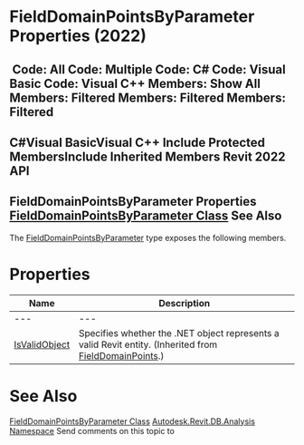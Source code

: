 # FieldDomainPointsByParameter Properties (2022)

﻿
 Code: All Code: Multiple Code: C# Code: Visual Basic Code: Visual C++  Members: Show All Members: Filtered Members: Filtered Members: Filtered   
---  
C#Visual BasicVisual C++
Include Protected MembersInclude Inherited Members
Revit 2022 API  
---  
FieldDomainPointsByParameter Properties  
[FieldDomainPointsByParameter Class](6fbc455e-bb1d-b812-ccb1-c49dbcb15d74.md "FieldDomainPointsByParameter Class") See Also  
---  
The [FieldDomainPointsByParameter](6fbc455e-bb1d-b812-ccb1-c49dbcb15d74.md "FieldDomainPointsByParameter Class") type exposes the following members.
# Properties
| Name | Description |
| --- | --- |
| --- | --- | --- |
| [IsValidObject](dbf01271-23b4-f86b-9054-298c579e08e0.md "IsValidObject Property") | Specifies whether the .NET object represents a valid Revit entity.  (Inherited from [FieldDomainPoints](5b145517-1904-4b5f-2f66-0d84b259335b.md "FieldDomainPoints Class").) |

# See Also
[FieldDomainPointsByParameter Class](6fbc455e-bb1d-b812-ccb1-c49dbcb15d74.md "FieldDomainPointsByParameter Class")
[Autodesk.Revit.DB.Analysis Namespace](958e2e12-587d-f188-5d7b-f13d7dbfdf48.md "Autodesk.Revit.DB.Analysis Namespace")
Send comments on this topic to 